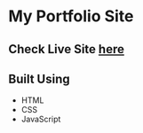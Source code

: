 # My Portfolio Site

## Check Live Site [here](https://gladson.netlify.app/)

## Built Using 
* HTML
* CSS
* JavaScript
